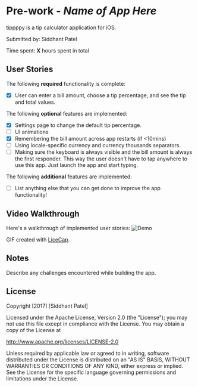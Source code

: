 # Pre-work - *Name of App Here*

tippppy is a tip calculator application for iOS.

Submitted by: Siddhant Patel

Time spent: **X** hours spent in total

## User Stories

The following **required** functionality is complete:

* [x] User can enter a bill amount, choose a tip percentage, and see the tip and total values.

The following **optional** features are implemented:
* [x] Settings page to change the default tip percentage.
* [ ] UI animations
* [x] Remembering the bill amount across app restarts (if <10mins)
* [ ] Using locale-specific currency and currency thousands separators.
* [ ] Making sure the keyboard is always visible and the bill amount is always the first responder. This way the user doesn't have to tap anywhere to use this app. Just launch the app and start typing.

The following **additional** features are implemented:

- [ ] List anything else that you can get done to improve the app functionality!

## Video Walkthrough 

Here's a walkthrough of implemented user stories:
![Demo](https://user-images.githubusercontent.com/29150075/34336487-93678322-e97d-11e7-8c55-ea93070cc082.gif)

GIF created with [LiceCap](http://www.cockos.com/licecap/).

## Notes

Describe any challenges encountered while building the app.

## License

Copyright [2017] [Siddhant Patel]

Licensed under the Apache License, Version 2.0 (the "License");
you may not use this file except in compliance with the License.
You may obtain a copy of the License at

http://www.apache.org/licenses/LICENSE-2.0

Unless required by applicable law or agreed to in writing, software
distributed under the License is distributed on an "AS IS" BASIS,
WITHOUT WARRANTIES OR CONDITIONS OF ANY KIND, either express or implied.
See the License for the specific language governing permissions and
limitations under the License.
